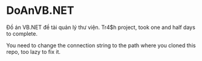 # DoAnVB.NET
Đồ án VB.NET đề tài quản lý thư viện.
Tr4$h project, took one and half days to complete.

You need to change the connection string to the path where you cloned this repo, too lazy to fix it.
